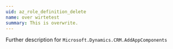 ```yaml
---
uid: az_role_definition_delete
name: over wirtetest
summary: This is overwrite.
---
```

Further description for `Microsoft.Dynamics.CRM.AddAppComponents`
